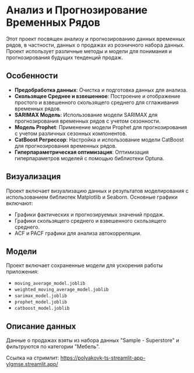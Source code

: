 # Анализ и Прогнозирование Временных Рядов

Этот проект посвящен анализу и прогнозированию данных временных рядов, в частности, данных о продажах из розничного набора данных. Проект использует различные методы и модели для понимания и прогнозирования будущих тенденций продаж.

## Особенности

- **Предобработка данных**: Очистка и подготовка данных для анализа.
- **Скользящее Среднее и взвешенное**: Построение и отображение простого и взвешенного скользящего среднего для сглаживания временных рядов.
- **SARIMAX Модель**: Использование модели SARIMAX для прогнозирования временных рядов с учетом сезонности.
- **Модель Prophet**: Применение модели Prophet для прогнозирования с учетом различных сезонных компонентов.
- **CatBoost Регрессор**: Настройка и использование модели CatBoost для прогнозирования временных рядов.
- **Гиперпараметрическая оптимизация**: Оптимизация гиперпараметров моделей с помощью библиотеки Optuna.

## Визуализация

Проект включает визуализацию данных и результатов моделирования с использованием библиотек Matplotlib и Seaborn. Основные графики включают:

- Графики фактических и прогнозируемых значений продаж.
- Графики скользящего среднего и взвешенного скользящего среднего.
- ACF и PACF графики для анализа автокорреляции.


## Модели

Проект включает сохраненные модели для ускорения работы приложения:

- `moving_average_model.joblib`
- `weighted_moving_average_model.joblib`
- `sarimax_model.joblib`
- `prophet_model.joblib`
- `catboost_model.joblib`

## Описание данных

Данные о продажах взяты из набора данных "Sample - Superstore" и фильтруются по категории "Мебель".  

Ссылка на стримлит: https://polyakovk-ts-streamlit-app-ylgmse.streamlit.app/

